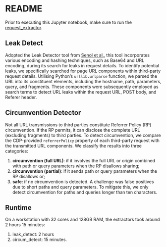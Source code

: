 # README
Prior to executing this Jupyter notebook, make sure to run the [request_extractor](/01_extractor/request_extractor.ipynb).

## Leak Detect
Adopted the Leak Detector tool from [Senol et al.](https://www.usenix.org/conference/usenixsecurity22/presentation/senol), this tool incorporates various encoding and hashing techniques, such as Base64 and URL encoding, during its search for leaks in request details. To identify potential leaks, we specifically searched for page URL components within third-party request details. Utilising Python’s `urllib.urlparse` function, we parsed the URL into its constituent elements, including the hostname, path, parameters, query, and fragments. These components were subsequently employed as search terms to detect URL leaks within the request URL, POST body, and Referer header.


## Circumvention Detector
Not all URL transmissions to third parties constitute Referrer Policy (RP) circumvention. If the RP permits, it can disclose the complete URL (excluding fragments) to third parties. To detect circumvention, we compare the CDP-provided `referrerPolicy` property of each third-party request with the transmitted URL components. We classify the results into three categories:
1) **circumvention (full URL)**: if it involves the full URL or origin combined with path or query parameters when the RP disallows sharing;
2) **circumvention (partial)**: if it sends path or query parameters when the RP disallows or;
3) **safe**: if no circumvention is detected.
A challenge was false positives due to short paths and query parameters. To mitigate this, we only detect circumvention for paths and queries longer than ten characters.


## Runtime
On a workstation with 32 cores and 128GB RAM, the extractors took around 2 hours 15 minutes:

1. leak_detect: 2 hours
2. circum_detect: 15 minutes. 
